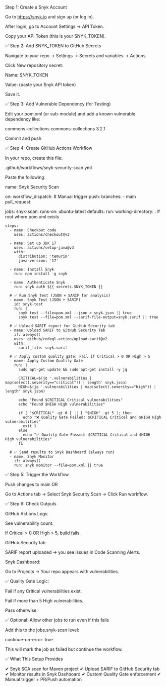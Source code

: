 Step 1: Create a Snyk Account

Go to https://snyk.io
 and sign up (or log in).

After login, go to Account Settings → API Token.

Copy your API Token (this is your SNYK_TOKEN).

✅ Step 2: Add SNYK_TOKEN to GitHub Secrets

Navigate to your repo → Settings → Secrets and variables → Actions.

Click New repository secret:

Name: SNYK_TOKEN

Value: (paste your Snyk API token)

Save it.

✅ Step 3: Add Vulnerable Dependency (for Testing)

Edit your pom.xml (or sub-module) and add a known vulnerable dependency like:

<dependency>
    <groupId>commons-collections</groupId>
    <artifactId>commons-collections</artifactId>
    <version>3.2.1</version> <!-- Known vulnerable -->
</dependency>


Commit and push.

✅ Step 4: Create GitHub Actions Workflow

In your repo, create this file:

.github/workflows/snyk-security-scan.yml


Paste the following:

name: Snyk Security Scan

on:
  workflow_dispatch: # Manual trigger
  push:
    branches:
      - main
  pull_request:

jobs:
  snyk-scan:
    runs-on: ubuntu-latest
    defaults:
      run:
        working-directory: . # root where pom.xml exists

    steps:
      - name: Checkout code
        uses: actions/checkout@v3

      - name: Set up JDK 17
        uses: actions/setup-java@v3
        with:
          distribution: 'temurin'
          java-version: '17'

      - name: Install Snyk
        run: npm install -g snyk

      - name: Authenticate Snyk
        run: snyk auth ${{ secrets.SNYK_TOKEN }}

      # ✅ Run Snyk test (JSON + SARIF for analysis)
      - name: Snyk Test (JSON + SARIF)
        id: snyk-test
        run: |
          snyk test --file=pom.xml --json > snyk.json || true
          snyk test --file=pom.xml --sarif-file-output=snyk.sarif || true

      # ✅ Upload SARIF report for GitHub Security tab
      - name: Upload SARIF to GitHub Security Tab
        if: always()
        uses: github/codeql-action/upload-sarif@v2
        with:
          sarif_file: snyk.sarif

      # ✅ Apply custom quality gate: Fail if Critical > 0 OR High > 5
      - name: Apply Custom Quality Gate
        run: |
          sudo apt-get update && sudo apt-get install -y jq
          
          CRITICAL=$(jq '.vulnerabilities | map(select(.severity=="critical")) | length' snyk.json)
          HIGH=$(jq '.vulnerabilities | map(select(.severity=="high")) | length' snyk.json)

          echo "Found $CRITICAL Critical vulnerabilities"
          echo "Found $HIGH High vulnerabilities"

          if [ "$CRITICAL" -gt 0 ] || [ "$HIGH" -gt 5 ]; then
            echo "❌ Quality Gate Failed: $CRITICAL Critical and $HIGH High vulnerabilities"
            exit 1
          else
            echo "✅ Quality Gate Passed: $CRITICAL Critical and $HIGH High vulnerabilities"
          fi

      # ✅ Send results to Snyk Dashboard (always run)
      - name: Snyk Monitor
        if: always()
        run: snyk monitor --file=pom.xml || true

✅ Step 5: Trigger the Workflow

Push changes to main OR

Go to Actions tab → Select Snyk Security Scan → Click Run workflow.

✅ Step 6: Check Outputs

GitHub Actions Logs:

See vulnerability count.

If Critical > 0 OR High > 5, build fails.

GitHub Security tab:

SARIF report uploaded → you see issues in Code Scanning Alerts.

Snyk Dashboard:

Go to Projects → Your repo appears with vulnerabilities.

✅ Quality Gate Logic:

Fail if any Critical vulnerabilities exist.

Fail if more than 5 High vulnerabilities.

Pass otherwise.

✅ Optional: Allow other jobs to run even if this fails

Add this to the jobs.snyk-scan level:

continue-on-error: true


This will mark the job as failed but continue the workflow.

✅ What This Setup Provides

✔ Snyk SCA scan for Maven project
✔ Upload SARIF to GitHub Security tab
✔ Monitor results in Snyk Dashboard
✔ Custom Quality Gate enforcement
✔ Manual trigger + PR/Push automation
